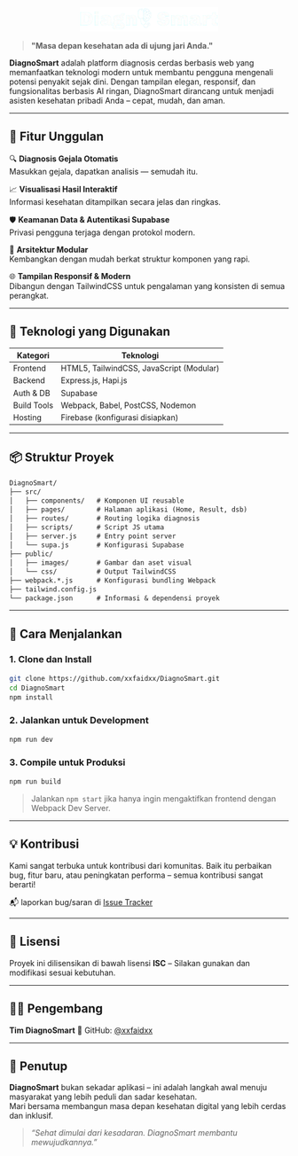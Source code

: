 <p align="center">
  <img src="public/images/icon.png" alt="DiagnoSmart Icon" width="250"/>
</p>

> **"Masa depan kesehatan ada di ujung jari Anda."**

**DiagnoSmart** adalah platform diagnosis cerdas berbasis web yang memanfaatkan teknologi modern untuk membantu pengguna mengenali potensi penyakit sejak dini. Dengan tampilan elegan, responsif, dan fungsionalitas berbasis AI ringan, DiagnoSmart dirancang untuk menjadi asisten kesehatan pribadi Anda – cepat, mudah, dan aman.

---

## 🌟 Fitur Unggulan

🔍 **Diagnosis Gejala Otomatis**  
Masukkan gejala, dapatkan analisis — semudah itu.

📈 **Visualisasi Hasil Interaktif**  
Informasi kesehatan ditampilkan secara jelas dan ringkas.

🛡️ **Keamanan Data & Autentikasi Supabase**  
Privasi pengguna terjaga dengan protokol modern.

🧩 **Arsitektur Modular**  
Kembangkan dengan mudah berkat struktur komponen yang rapi.

🌐 **Tampilan Responsif & Modern**  
Dibangun dengan TailwindCSS untuk pengalaman yang konsisten di semua perangkat.

---

## 🧰 Teknologi yang Digunakan

| Kategori     | Teknologi                                 |
|--------------|--------------------------------------------|
| Frontend     | HTML5, TailwindCSS, JavaScript (Modular)   |
| Backend      | Express.js, Hapi.js                        |
| Auth & DB    | Supabase                                   |
| Build Tools  | Webpack, Babel, PostCSS, Nodemon           |
| Hosting      | Firebase (konfigurasi disiapkan)           |

---

## 📦 Struktur Proyek

```
DiagnoSmart/
├── src/
│   ├── components/   # Komponen UI reusable
│   ├── pages/        # Halaman aplikasi (Home, Result, dsb)
│   ├── routes/       # Routing logika diagnosis
│   ├── scripts/      # Script JS utama
│   ├── server.js     # Entry point server
│   └── supa.js       # Konfigurasi Supabase
├── public/
│   ├── images/       # Gambar dan aset visual
│   └── css/          # Output TailwindCSS
├── webpack.*.js      # Konfigurasi bundling Webpack
├── tailwind.config.js
└── package.json      # Informasi & dependensi proyek
```

---

## 🚀 Cara Menjalankan

### 1. Clone dan Install

```bash
git clone https://github.com/xxfaidxx/DiagnoSmart.git
cd DiagnoSmart
npm install
```

### 2. Jalankan untuk Development

```bash
npm run dev
```

### 3. Compile untuk Produksi

```bash
npm run build
```

> Jalankan `npm start` jika hanya ingin mengaktifkan frontend dengan Webpack Dev Server.

---

## 💡 Kontribusi

Kami sangat terbuka untuk kontribusi dari komunitas. Baik itu perbaikan bug, fitur baru, atau peningkatan performa – semua kontribusi sangat berarti!

📬 laporkan bug/saran di [Issue Tracker](https://github.com/xxfaidxx/DiagnoSmart/issues)

---

## 📄 Lisensi

Proyek ini dilisensikan di bawah lisensi **ISC** – Silakan gunakan dan modifikasi sesuai kebutuhan.

---

## 👨‍💻 Pengembang

**Tim DiagnoSmart**
🔗 GitHub: [@xxfaidxx](https://github.com/xxfaidxx)

---

## 🌈 Penutup

**DiagnoSmart** bukan sekadar aplikasi – ini adalah langkah awal menuju masyarakat yang lebih peduli dan sadar kesehatan.  
Mari bersama membangun masa depan kesehatan digital yang lebih cerdas dan inklusif.

> _“Sehat dimulai dari kesadaran. DiagnoSmart membantu mewujudkannya.”_
